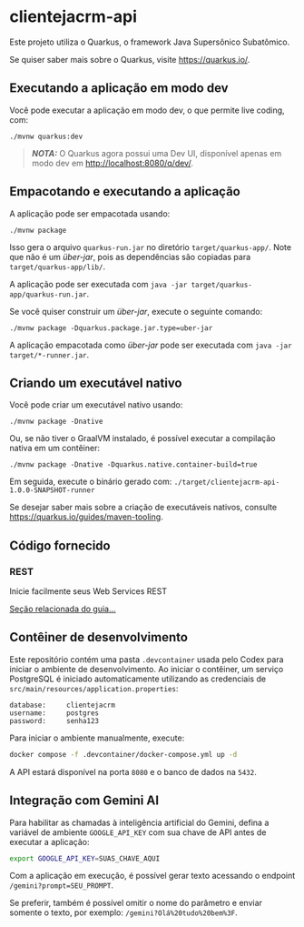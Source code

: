 # clientejacrm-api

Este projeto utiliza o Quarkus, o framework Java Supersônico Subatômico.

Se quiser saber mais sobre o Quarkus, visite <https://quarkus.io/>.

## Executando a aplicação em modo dev

Você pode executar a aplicação em modo dev, o que permite live coding, com:

```shell script
./mvnw quarkus:dev
```

> **_NOTA:_** O Quarkus agora possui uma Dev UI, disponível apenas em modo dev em <http://localhost:8080/q/dev/>.

## Empacotando e executando a aplicação

A aplicação pode ser empacotada usando:

```shell script
./mvnw package
```

Isso gera o arquivo `quarkus-run.jar` no diretório `target/quarkus-app/`. Note que não é um _über-jar_, pois as dependências são copiadas para `target/quarkus-app/lib/`.

A aplicação pode ser executada com `java -jar target/quarkus-app/quarkus-run.jar`.

Se você quiser construir um _über-jar_, execute o seguinte comando:

```shell script
./mvnw package -Dquarkus.package.jar.type=uber-jar
```

A aplicação empacotada como _über-jar_ pode ser executada com `java -jar target/*-runner.jar`.

## Criando um executável nativo

Você pode criar um executável nativo usando:

```shell script
./mvnw package -Dnative
```

Ou, se não tiver o GraalVM instalado, é possível executar a compilação nativa em um contêiner:

```shell script
./mvnw package -Dnative -Dquarkus.native.container-build=true
```

Em seguida, execute o binário gerado com: `./target/clientejacrm-api-1.0.0-SNAPSHOT-runner`

Se desejar saber mais sobre a criação de executáveis nativos, consulte <https://quarkus.io/guides/maven-tooling>.

## Código fornecido

### REST

Inicie facilmente seus Web Services REST

[Seção relacionada do guia...](https://quarkus.io/guides/getting-started-reactive#reactive-jax-rs-resources)

## Contêiner de desenvolvimento

Este repositório contém uma pasta `.devcontainer` usada pelo Codex para iniciar o ambiente de desenvolvimento. Ao iniciar o contêiner, um serviço PostgreSQL é iniciado automaticamente utilizando as credenciais de `src/main/resources/application.properties`:

```
database:     clientejacrm
username:     postgres
password:     senha123
```

Para iniciar o ambiente manualmente, execute:

```bash
docker compose -f .devcontainer/docker-compose.yml up -d
```

A API estará disponível na porta `8080` e o banco de dados na `5432`.

## Integração com Gemini AI

Para habilitar as chamadas à inteligência artificial do Gemini, defina a
variável de ambiente `GOOGLE_API_KEY` com sua chave de API antes de
executar a aplicação:

```bash
export GOOGLE_API_KEY=SUAS_CHAVE_AQUI
```

Com a aplicação em execução, é possível gerar texto acessando o endpoint
`/gemini?prompt=SEU_PROMPT`.

Se preferir, também é possível omitir o nome do parâmetro e enviar somente o
texto, por exemplo: `/gemini?Olá%20tudo%20bem%3F`.

